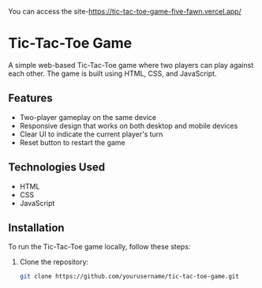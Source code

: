 You can access the site-https://tic-tac-toe-game-five-fawn.vercel.app/
# Tic-Tac-Toe Game

A simple web-based Tic-Tac-Toe game where two players can play against each other. The game is built using HTML, CSS, and JavaScript.

## Features

- Two-player gameplay on the same device
- Responsive design that works on both desktop and mobile devices
- Clear UI to indicate the current player's turn
- Reset button to restart the game

## Technologies Used

- HTML
- CSS
- JavaScript

## Installation

To run the Tic-Tac-Toe game locally, follow these steps:

1. Clone the repository:

   ```sh
   git clone https://github.com/yourusername/tic-tac-toe-game.git
